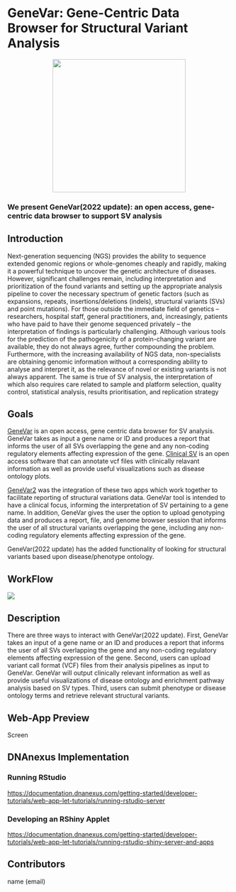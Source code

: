 # GeneVar: Gene-Centric Data Browser for Structural Variant Analysis

<p align="center">
  <img width="300" height="300" src="https://user-images.githubusercontent.com/82537630/195174788-6acc9837-e610-4ad2-8211-48a19debf30f.png">
 
</p>

### We present GeneVar(2022 update): an open access, gene-centric data browser to support SV analysis

## Introduction

Next-generation sequencing (NGS) provides the ability to sequence extended genomic regions or whole-genomes cheaply and rapidly, making it a powerful technique to uncover the genetic architecture of diseases. However, significant challenges remain, including interpretation and prioritization of the found variants and setting up the appropriate analysis pipeline to cover the necessary spectrum of genetic factors (such as expansions, repeats, insertions/deletions (indels), structural variants (SVs) and point mutations). For those outside the immediate field of genetics – researchers, hospital staff, general practitioners, and, increasingly, patients who have paid to have their genome sequenced privately – the interpretation of findings is particularly challenging. Although various tools for the prediction of the pathogenicity of a protein-changing variant are available, they do not always agree, further compounding the problem. Furthermore, with the increasing availability of NGS data, non-specialists are obtaining genomic information without a corresponding ability to analyse and interpret it, as the relevance of novel or existing variants is not always apparent. The same is true of SV analysis, the interpretation of which also requires care related to sample and platform selection, quality control, statistical analysis, results prioritisation, and replication strategy

## Goals

[GeneVar](https://github.com/collaborativebioinformatics/GeneVar) is an open access, gene centric data browser for SV analysis. GeneVar takes as input a gene name or ID and produces a report that informs the user of all SVs overlapping the gene and any non-coding regulatory elements affecting expression of the gene. [Clinical SV](https://github.com/collaborativebioinformatics/clinical_SVs) is an open access software that can annotate vcf files with clinically relavant information as well as provide useful visualizations such as disease ontology plots.

[GeneVar2](https://github.com/collaborativebioinformatics/GeneVar2) was the integration of these two apps which work together to facilitate reporting of structural variations data. GeneVar tool is intended to have a clinical focus, informing the interpretation of SV pertaining to a gene name. In addition, GeneVar gives the user the option to upload genotyping data and produces a report, file, and genome browser session that informs the user of all structural variants overlapping the gene, including any non-coding regulatory elements affecting expression of the gene.

GeneVar(2022 update) has the added functionality of looking for structural variants based upon disease/phenotype ontology.

## WorkFlow

![](genevar-22.png)

## Description

There are three ways to interact with GeneVar(2022 update). First, GeneVar takes an input of a gene name or an ID and produces a report that informs the user of all SVs overlapping the gene and any non-coding regulatory elements affecting expression of the gene. Second, users can upload variant call format (VCF) files from their analysis pipelines as input to GeneVar. GeneVar will output clinically relevant information as well as provide useful visualizations of disease ontology and enrichment pathway analysis based on SV types. Third, users can submit phenotype or disease ontology terms and retrieve relevant structural variants.

## Web-App Preview

Screen


## DNAnexus Implementation

### Running RStudio

https://documentation.dnanexus.com/getting-started/developer-tutorials/web-app-let-tutorials/running-rstudio-server

### Developing an RShiny Applet

https://documentation.dnanexus.com/getting-started/developer-tutorials/web-app-let-tutorials/running-rstudio-shiny-server-and-apps

## Contributors

name (email)

